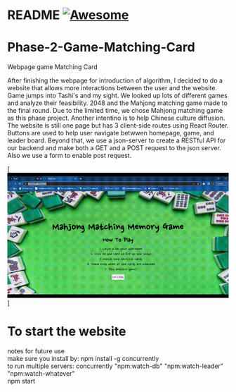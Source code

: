 # README [![Awesome](https://cdn.jsdelivr.net/gh/sindresorhus/awesome@d7305f38d29fed78fa85652e3a63e154dd8e8829/media/badge.svg)](https://github.com/sindresorhus/awesome#readme)
# Phase-2-Game-Matching-Card
Webpage game Matching Card

After finishing the webpage for introduction of algorithm, I decided to do a website that allows more interactions between the user and the website. Game jumps into Tashi's and my sight. We looked up lots of different games and analyze their feasibility. 2048 and the Mahjong matching game made to the final round. Due to the limited time, we chose Mahjong matching game as this phase project. Another intentino is to help Chinese culture diffusion. <br />
The website is still one page but has 3 client-side routes using React Router. Buttons are used to help user navigate betwwen homepage, game, and leader board. Beyond that, we use a json-server to create a RESTful API for our backend and make both a GET and a POST request to the json server. Also we use a form to enable post request.


[![webpage_gif_001](pictures/Phase%202%20project%20demo%20Mahjong%20Matching%20Game%20website%20220619.gif)]

# To start the website

notes for future use  <br />
make sure you install by: npm install -g concurrently  <br />
to run multiple servers: concurrently "npm:watch-db" "npm:watch-leader" "npm:watch-whatever"  <br />
npm start  <br />



